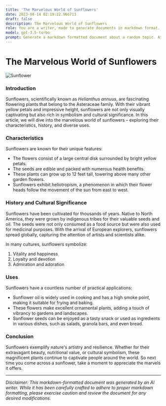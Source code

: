 ```yaml
---
title: 'The Marvelous World of Sunflowers'
date: 2023-08-14 02:19:22.966713
draft: false
description: The Marvelous World of Sunflowers
role: You are a writer, made to generate documents in markdown format. It is very important that all of the documents you generate are in valid markdown format.
model: gpt-3.5-turbo
prompt: Generate a markdown formatted document about a random topic. At the bottom, include a disclaimer explaining that the document was generated by you. The first line of the document should be the title. Make sure that the entire document is in proper markdown format, using a mix of various tags to make the document visually appealing.
---
```


# The Marvelous World of Sunflowers

![Sunflower](https://cdn.pixabay.com/photo/2018/12/30/22/24/sunflower-3904719_1280.jpg)

### Introduction
Sunflowers, scientifically known as *Helianthus annuus*, are fascinating flowering plants that belong to the Asteraceae family. With their vibrant yellow petals and impressive height, sunflowers are not only visually captivating but also rich in symbolism and cultural significance. In this article, we will dive into the marvelous world of sunflowers – exploring their characteristics, history, and diverse uses.

### Characteristics
Sunflowers are known for their unique features:
- The flowers consist of a large central disk surrounded by bright yellow petals.
- The seeds are edible and packed with numerous health benefits.
- These plants can grow up to 12 feet tall, towering above many other garden flowers.
- Sunflowers exhibit heliotropism, a phenomenon in which their flower heads follow the movement of the sun from east to west.

### History and Cultural Significance
Sunflowers have been cultivated for thousands of years. Native to North America, they were grown by indigenous tribes for their valuable seeds and oil. The seeds were not only consumed as a food source but were also used for medicinal purposes. With the arrival of European explorers, sunflowers spread globally, capturing the attention of artists and scientists alike.

In many cultures, sunflowers symbolize:
1. Vitality and happiness
2. Loyalty and devotion
3. Admiration and adoration

### Uses
Sunflowers have a countless number of practical applications:
- Sunflower oil is widely used in cooking and has a high smoke point, making it suitable for frying and baking.
- These flowers make excellent ornamental plants, adding a touch of vibrancy to gardens and landscapes.
- Sunflower seeds can be enjoyed as a tasty snack or used as ingredients in various dishes, such as salads, granola bars, and even bread.

### Conclusion
Sunflowers exemplify nature's artistry and resilience. Whether for their extravagant beauty, nutritional value, or cultural symbolism, these magnificent plants continue to captivate people around the world. So next time you come across a sunflower, take a moment to appreciate the marvels it offers.

---

*Disclaimer: This markdown-formatted document was generated by an AI writer. While it has been carefully crafted to adhere to proper markdown formatting, please exercise caution and review the document for any desired modifications.*